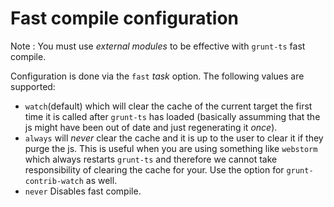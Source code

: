 # Fast compile configuration
Note : You must use *external modules* to be effective with `grunt-ts` fast compile.

Configuration is done via the `fast` *task* option. The following values are supported:

* `watch`(default) which will clear the cache of the current target the first time it is called after `grunt-ts` has loaded (basically assumming that the js might have been out of date and just regenerating it *once*).
* `always` will *never* clear the cache and it is up to the user to clear it if they purge the js. This is useful when you are using something like `webstorm` which always restarts `grunt-ts` and therefore we cannot take responsibility of clearing the cache for your. Use the option for `grunt-contrib-watch` as well.
* `never` Disables fast compile.
